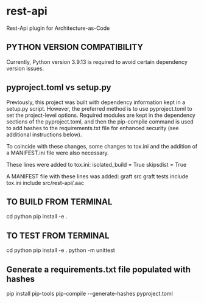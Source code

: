 # rest-api

Rest-Api plugin for Architecture-as-Code

## PYTHON VERSION COMPATIBILITY

Currently, Python version 3.9.13 is required to avoid certain dependency version issues.

## pyproject.toml vs setup.py

Previously, this project was built with dependency information kept in a setup.py script.
However, the preferred method is to use pyproject.toml to set the project-level options.
Required modules are kept in the dependency sections of the pyproject.toml, and then the
pip-compile command is used to add hashes to the requirements.txt file for enhanced security
(see additional instructions below).

To coincide with these changes, some changes to tox.ini and the addition of a MANIFEST.ini file were also necessary.

These lines were added to tox.ini:
   isolated_build = True
   skipsdist = True

A MANIFEST file with these lines was added:
   graft src
   graft tests
   include tox.ini
   include src/rest-api/.aac

## TO BUILD FROM TERMINAL

cd python
pip install -e .

## TO TEST FROM TERMINAL

cd python
pip install -e .
python -m unittest

## Generate a requirements.txt file populated with hashes

pip install pip-tools
pip-compile --generate-hashes pyproject.toml
